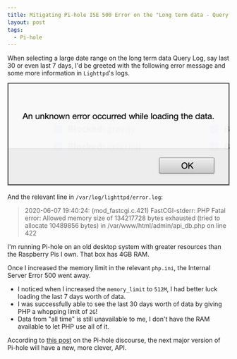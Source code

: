 ```yaml
---
title: Mitigating Pi-hole ISE 500 Error on the "Long term data - Query Log"
layout: post
tags:
  - Pi-hole
---
```


When selecting a large date range on the long term data Query Log, say
last 30 or even last 7 days, I'd be greeted with the following error
message and some more information in `Lighttpd`'s logs.

!['An unknown error occurred while loading the data.' alert dialog](/content/2020-06-07/an_unknown_error_occurred_while_loading_the_data.png)

And the relevant line in `/var/log/lighttpd/error.log`:

> 2020-06-07 19:40:24: (mod_fastcgi.c.421) FastCGI-stderr: PHP Fatal
> error:  Allowed memory size of 134217728 bytes exhausted (tried to
> allocate 10489856 bytes) in /var/www/html/admin/api_db.php on line 422


I'm running Pi-hole on an old desktop system with greater resources than
the Raspberry Pis I own. That box has 4GB RAM.

Once I increased the memory limit in the relevant `php.ini`, the
Internal Server Error 500 went away.

* I noticed when I increased the `memory_limit` to `512M`, I had better
luck loading the last 7 days worth of data.
* I was successfully able to see the last 30 days worth of data by
giving PHP a whopping limit of `2G`!
* Data from "all time" is still unavailable to me, I don't have the RAM
available to let PHP use all of it.

According to [this post][0] on the Pi-hole discourse, the next major
version of Pi-hole will have a new, more clever, API.

[0]:https://discourse.pi-hole.net/t/long-term-data-query-log-for-last-7-days-isnt-working/26073/4